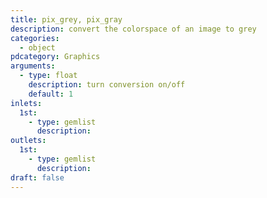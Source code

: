 ```yaml
---
title: pix_grey, pix_gray
description: convert the colorspace of an image to grey
categories:
  - object
pdcategory: Graphics
arguments:
  - type: float
    description: turn conversion on/off
    default: 1
inlets:
  1st:
    - type: gemlist
      description:
outlets:
  1st:
    - type: gemlist
      description:
draft: false
---
```

